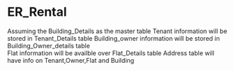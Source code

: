 # ER_Rental

Assuming the Building_Details as the master table
Tenant information will be stored in Tenant_Details table
Building_owner information will be stored in Building_Owner_details table  
Flat information will be availble over Flat_Details table
Address table will have info on Tenant,Owner,Flat and Building 
